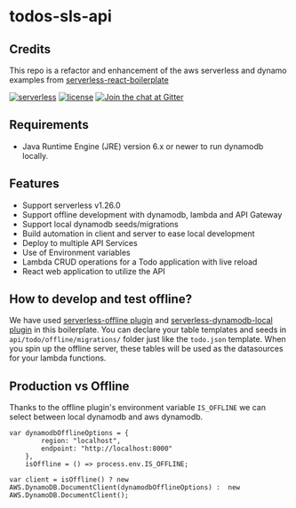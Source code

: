 todos-sls-api
============================

## Credits
This repo is a refactor and enhancement of the aws serverless and dynamo examples from
[serverless-react-boilerplate](https://github.com/mjzone/serverless-boilerplate.git)

[![serverless](http://public.serverless.com/badges/v3.svg)](http://www.serverless.com)
[![license](https://img.shields.io/npm/l/serverless-dynamodb-local.svg)](https://opensource.org/licenses/MIT)
[![Join the chat at Gitter](https://badges.gitter.im/todos-sls-api/community.svg)](https://gitter.im/todos-sls-api/community?utm_source=badge&utm_medium=badge&utm_campaign=pr-badge)

## Requirements
* Java Runtime Engine (JRE) version 6.x or newer to run dynamodb locally.

## Features
* Support serverless v1.26.0
* Support offline development with dynamodb, lambda and API Gateway
* Support local dynamodb seeds/migrations
* Build automation in client and server to ease local development
* Deploy to multiple API Services 
* Use of Environment variables 
* Lambda CRUD operations for a Todo application with live reload
* React web application to utilize the API


## How to develop and test offline?
We have used [serverless-offline plugin](https://github.com/dherault/serverless-offline) and [serverless-dynamodb-local plugin](https://github.com/99xt/serverless-dynamodb-local) in this boilerplate. You can declare your table templates and seeds in `api/todo/offline/migrations/` folder just like the `todo.json` template. When you spin up the offline server, these tables will be used as the datasources for your lambda functions.

## Production vs Offline
Thanks to the offline plugin's environment variable `IS_OFFLINE` we can select between local dynamodb and aws dynamodb. 
```
var dynamodbOfflineOptions = {
        region: "localhost",
        endpoint: "http://localhost:8000"
    },
    isOffline = () => process.env.IS_OFFLINE;

var client = isOffline() ? new AWS.DynamoDB.DocumentClient(dynamodbOfflineOptions) :  new AWS.DynamoDB.DocumentClient();
```


